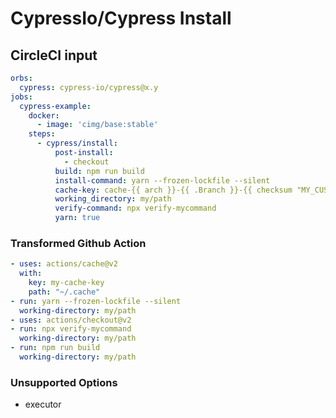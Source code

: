 # CypressIo/Cypress Install

## CircleCI input

```yaml
orbs:
  cypress: cypress-io/cypress@x.y
jobs:
  cypress-example:
    docker:
      - image: 'cimg/base:stable'
    steps:
      - cypress/install:
          post-install:
            - checkout
          build: npm run build
          install-command: yarn --frozen-lockfile --silent
          cache-key: cache-{{ arch }}-{{ .Branch }}-{{ checksum "MY_CUSTOM_CACHE_KEY" }}
          working_directory: my/path
          verify-command: npx verify-mycommand
          yarn: true
```

### Transformed Github Action

```yaml
- uses: actions/cache@v2
  with:
    key: my-cache-key
    path: "~/.cache"
- run: yarn --frozen-lockfile --silent
  working-directory: my/path     
- uses: actions/checkout@v2
- run: npx verify-mycommand
  working-directory: my/path
- run: npm run build
  working-directory: my/path
```

### Unsupported Options

- executor
